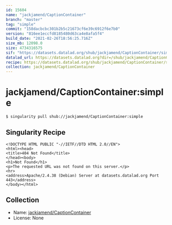 ```yaml
---
id: 15604
name: "jackjamend/CaptionContainer"
branch: "master"
tag: "simple"
commit: "158dacbcbc301b2b5c21673cf6e39c6912f6e7b0"
version: "816ee1eccfd8185480d63ca4e8afa5f4"
build_date: "2021-02-26T18:56:25.716Z"
size_mb: 12098.0
size: 4734316575
sif: "https://datasets.datalad.org/shub/jackjamend/CaptionContainer/simple/2021-02-26-158dacbc-816ee1ec/816ee1eccfd8185480d63ca4e8afa5f4.sif"
datalad_url: https://datasets.datalad.org?dir=/shub/jackjamend/CaptionContainer/simple/2021-02-26-158dacbc-816ee1ec/
recipe: https://datasets.datalad.org/shub/jackjamend/CaptionContainer/simple/2021-02-26-158dacbc-816ee1ec/Singularity
collection: jackjamend/CaptionContainer
---
```


# jackjamend/CaptionContainer:simple

```bash
$ singularity pull shub://jackjamend/CaptionContainer:simple
```

## Singularity Recipe

```singularity
<!DOCTYPE HTML PUBLIC "-//IETF//DTD HTML 2.0//EN">
<html><head>
<title>404 Not Found</title>
</head><body>
<h1>Not Found</h1>
<p>The requested URL was not found on this server.</p>
<hr>
<address>Apache/2.4.38 (Debian) Server at datasets.datalad.org Port 443</address>
</body></html>
```

## Collection

 - Name: [jackjamend/CaptionContainer](https://github.com/jackjamend/CaptionContainer)
 - License: None

